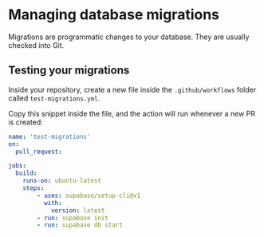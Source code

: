 # Managing database migrations

Migrations are programmatic changes to your database. They are usually checked into Git.

## Testing your migrations

Inside your repository, create a new file inside the `.github/workflows` folder called `test-migrations.yml`.

Copy this snippet inside the file, and the action will run whenever a new PR is created:

```yaml
name: 'test-migrations'
on:
  pull_request:

jobs:
  build: 
    runs-on: ubuntu-latest
    steps:
        - uses: supabase/setup-cli@v1
          with:
            version: latest
        - run: supabase init
        - run: supabase db start
```
